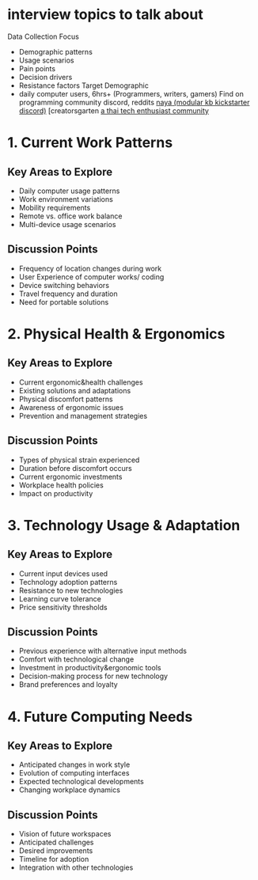 # interview topics to talk about
   Data Collection Focus
   - Demographic patterns
   - Usage scenarios
   - Pain points
   - Decision drivers
   - Resistance factors
Target Demographic
- daily computer users, 6hrs+ (Programmers, writers, gamers)
Find on programming community discord, reddits
[naya (modular kb kickstarter discord)](https://discord.com/invite/CjdcEjk942)
[creatorsgarten [a thai tech enthusiast community](https://grtn.org/dc)


# 1. Current Work Patterns
## Key Areas to Explore
- Daily computer usage patterns
- Work environment variations
- Mobility requirements
- Remote vs. office work balance
- Multi-device usage scenarios

## Discussion Points
- Frequency of location changes during work
- User Experience of computer works/ coding
- Device switching behaviors
- Travel frequency and duration
- Need for portable solutions

# 2. Physical Health & Ergonomics
## Key Areas to Explore
- Current ergonomic&health challenges
- Existing solutions and adaptations
- Physical discomfort patterns
- Awareness of ergonomic issues
- Prevention and management strategies

## Discussion Points
- Types of physical strain experienced
- Duration before discomfort occurs
- Current ergonomic investments
- Workplace health policies
- Impact on productivity

# 3. Technology Usage & Adaptation
## Key Areas to Explore
- Current input devices used
- Technology adoption patterns
- Resistance to new technologies
- Learning curve tolerance
- Price sensitivity thresholds

## Discussion Points
- Previous experience with alternative input methods
- Comfort with technological change
- Investment in productivity&ergonomic tools
- Decision-making process for new technology
- Brand preferences and loyalty

# 4. Future Computing Needs
## Key Areas to Explore
- Anticipated changes in work style
- Evolution of computing interfaces
- Expected technological developments
- Changing workplace dynamics

## Discussion Points
- Vision of future workspaces
- Anticipated challenges
- Desired improvements
- Timeline for adoption
- Integration with other technologies

